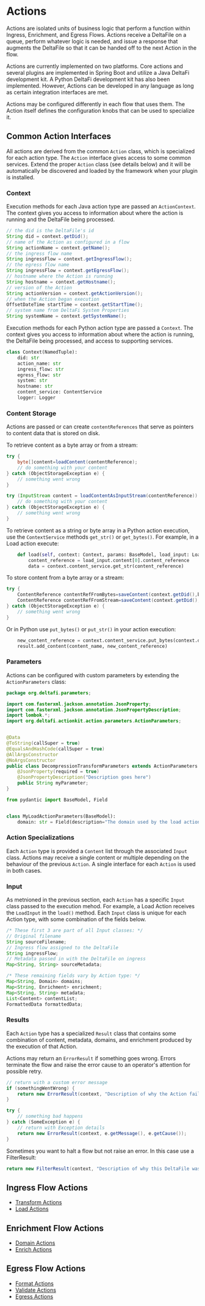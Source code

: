 # Actions

Actions are isolated units of business logic that perform a function within Ingress, Enrichment, and Egress Flows.
Actions receive a DeltaFile on a queue, perform whatever logic is needed,
and issue a response that augments the DeltaFile so that it can be handed off to the next Action in the flow.

Actions are currently implemented on two platforms. Core actions and several plugins are implemented in Spring Boot and utilize a Java DeltaFi development kit.
A Python DeltaFi development kit has also been implemented.
However, Actions can be developed in any language as long as certain integration interfaces are met.

Actions may be configured differently in each flow that uses them.
The Action itself defines the configuration knobs that can be used to specialize it.

## Common Action Interfaces

All actions are derived from the common `Action` class, which is specialized for each action type.
The `Action` interface gives access to some common services. Extend the proper `Action` class (see details below) and
it will be automatically
be discovered and loaded by the framework when your plugin is installed.

### Context

Execution methods for each Java action type are passed an `ActionContext`. The context gives you access to information about
where the action is running and the DeltaFile being processed.

```java
// the did is the DeltaFile's id
String did = context.getDid();
// name of the Action as configured in a flow
String actionName = context.getName();
// the ingress flow name
String ingressFlow = context.getIngressFlow();
// the egress flow name
String ingressFlow = context.getEgressFlow();
// hostname where the Action is running
String hostname = context.getHostname();
// version of the Action
String actionVersion = context.getActionVersion();
// when the Action began execution
OffsetDateTime startTime = context.getStartTime();
// system name from DeltaFi System Properties
String systemName = context.getSystemName();
```

Execution methods for each Python action type are passed a `Context`. The context gives you access to information about
where the action is running, the DeltaFile being processed, and access to supporting services.

```python
class Context(NamedTuple):
    did: str
    action_name: str
    ingress_flow: str
    egress_flow: str
    system: str
    hostname: str
    content_service: ContentService
    logger: Logger

```

### Content Storage

Actions are passed or can create `contentReferences` that serve as pointers to content data that is stored on disk.

To retrieve content as a byte array or from a stream:

```java
try {
    byte[]content=loadContent(contentReference);
    // do something with your content
} catch (ObjectStorageException e) {
    // something went wrong
}

try (InputStream content = loadContentAsInputStream(contentReference)) {
    // do something with your content
} catch (ObjectStorageException e) {
    // something went wrong
}
```

To retrieve content as a string or byte array in a Python action execution, use the `ContextService` methods `get_str()` or `get_bytes()`. For example, in a Load action execute:

```python
    def load(self, context: Context, params: BaseModel, load_input: LoadInput):
        content_reference = load_input.content[0].content_reference
        data = context.content_service.get_str(content_reference)

```

To store content from a byte array or a stream:

```java
try {
    ContentReference contentRefFromBytes=saveContent(context.getDid(),byteArray,MediaType.APPLICATION_JSON);
    ContentReference contentRefFromStream=saveContent(context.getDid(),inputStream,MediaType.APPLICATION_JSON);
} catch (ObjectStorageException e) {
    // something went wrong
}
```

Or in Python use `put_bytes()` or `put_str()` in your action execution:

```python
    new_content_reference = context.content_service.put_bytes(context.did, data, media_type)
    result.add_content(content_name, new_content_reference)
```

### Parameters

Actions can be configured with custom parameters by extending the `ActionParameters` class:

```java
package org.deltafi.parameters;

import com.fasterxml.jackson.annotation.JsonProperty;
import com.fasterxml.jackson.annotation.JsonPropertyDescription;
import lombok.*;
import org.deltafi.actionkit.action.parameters.ActionParameters;


@Data
@ToString(callSuper = true)
@EqualsAndHashCode(callSuper = true)
@AllArgsConstructor
@NoArgsConstructor
public class DecompressionTransformParameters extends ActionParameters {
    @JsonProperty(required = true)
    @JsonPropertyDescription("Description goes here")
    public String myParameter;
}
```

```python
from pydantic import BaseModel, Field


class MyLoadActionParameters(BaseModel):
    domain: str = Field(description="The domain used by the load action")
```

### Action Specializations

Each `Action` type is provided a `Content` list through the associated `Input` class. Actions may receive a single content or multiple depending on the behaviour of the previous `Action`. A single interface for each `Action` is used in both cases.

### Input

As metnioned in the previous section, each `Action` has a specific `Input` class passed to the execution mehod. For example, a Load Action receives the `LoadInput` in the `load()` method. Each `Input` class is unique for each Action type, with some combination of the fields below.

```java
/* These first 3 are part of all Input classes: */
// Original filename
String sourceFilename;
// Ingress flow assigned to the DeltaFile
String ingressFlow;
// Metadata passed in with the DeltaFile on ingress
Map<String, String> sourceMetadata;

/* These remaining fields vary by Action type: */
Map<String, Domain> domains;
Map<String, Enrichment> enrichment;
Map<String, String> metadata;
List<Content> contentList;
FormattedData formattedData;
```

### Results

Each `Action` type has a specialized `Result` class that contains some combination of content, metadata, domains,
and enrichment produced by the execution of that Action.

Actions may return an `ErrorResult` if something goes wrong. Errors terminate the flow and raise the error cause
to an operator's attention for possible retry.

```java
// return with a custom error message
if (somethingWentWrong) {
    return new ErrorResult(context, "Description of why the Action failed");
}

try {
    // something bad happens
} catch (SomeException e) {
    // return with Exception details
    return new ErrorResult(context, e.getMessage(), e.getCause());
}
```

Sometimes you want to halt a flow but not raise an error. In this case use a FilterResult:

```java
return new FilterResult(context, "Description of why this DeltaFile was filtered");
```

## Ingress Flow Actions
- [Transform Actions](/actions/transform)
- [Load Actions](/actions/load)

## Enrichment Flow Actions
- [Domain Actions](/actions/domain)
- [Enrich Actions](/actions/enrich)

## Egress Flow Actions

- [Format Actions](/actions/format)
- [Validate Actions](/actions/validate)
- [Egress Actions](/actions/egress)
